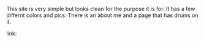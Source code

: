 This site is very simple but looks clean for the purpose it is for.
It has a few differnt colors and pics. There is an about me and a page that has drums on it.

link: 